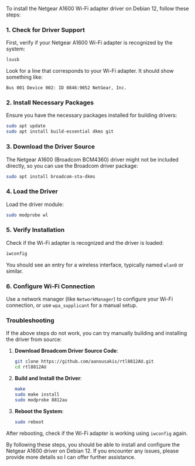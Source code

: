 To install the Netgear A1600 Wi-Fi adapter driver on Debian 12, follow these steps:

### 1. Check for Driver Support
First, verify if your Netgear A1600 Wi-Fi adapter is recognized by the system:

```bash
lsusb
```

Look for a line that corresponds to your Wi-Fi adapter. It should show something like:

```
Bus 001 Device 002: ID 0846:9052 NetGear, Inc.
```

### 2. Install Necessary Packages
Ensure you have the necessary packages installed for building drivers:

```bash
sudo apt update
sudo apt install build-essential dkms git
```

### 3. Download the Driver Source
The Netgear A1600 (Broadcom BCM4360) driver might not be included directly, so you can use the Broadcom driver package:

```bash
sudo apt install broadcom-sta-dkms
```

### 4. Load the Driver
Load the driver module:

```bash
sudo modprobe wl
```

### 5. Verify Installation
Check if the Wi-Fi adapter is recognized and the driver is loaded:

```bash
iwconfig
```

You should see an entry for a wireless interface, typically named `wlan0` or similar.

### 6. Configure Wi-Fi Connection
Use a network manager (like `NetworkManager`) to configure your Wi-Fi connection, or use `wpa_supplicant` for a manual setup.

### Troubleshooting
If the above steps do not work, you can try manually building and installing the driver from source:

1. **Download Broadcom Driver Source Code**:
   ```bash
   git clone https://github.com/aanousakis/rtl8812AU.git
   cd rtl8812AU
   ```

2. **Build and Install the Driver**:
   ```bash
   make
   sudo make install
   sudo modprobe 8812au
   ```

3. **Reboot the System**:
   ```bash
   sudo reboot
   ```

After rebooting, check if the Wi-Fi adapter is working using `iwconfig` again.

By following these steps, you should be able to install and configure the Netgear A1600 driver on Debian 12. If you encounter any issues, please provide more details so I can offer further assistance.
